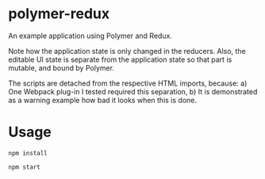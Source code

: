 # polymer-redux
An example application using Polymer and Redux.

Note how the application state is only changed in the reducers. Also, the editable UI state is separate
from the application state so that part is mutable, and bound by Polymer.

The scripts are detached from the respective HTML imports, because:
a) One Webpack plug-in I tested required this separation,
b) It is demonstrated as a warning example how bad it looks when
   this is done.

# Usage

`npm install`

`npm start`
